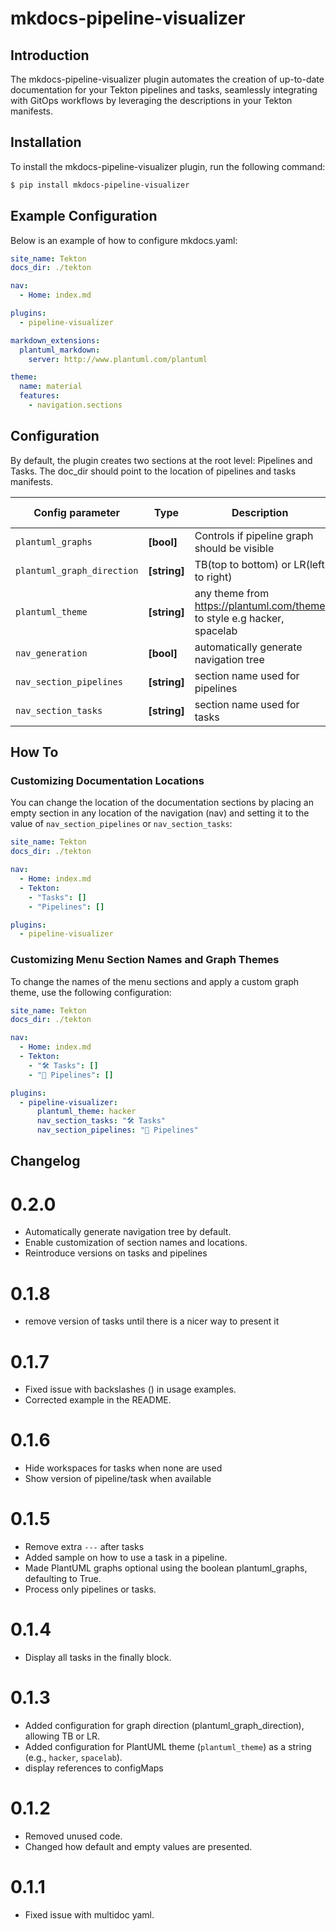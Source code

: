 # mkdocs-pipeline-visualizer

## Introduction

The mkdocs-pipeline-visualizer plugin automates the creation of up-to-date documentation for your Tekton pipelines and tasks, seamlessly integrating with GitOps workflows by leveraging the descriptions in your Tekton manifests.

## Installation

To install the mkdocs-pipeline-visualizer plugin, run the following command:

```bash
$ pip install mkdocs-pipeline-visualizer
```

## Example Configuration

Below is an example of how to configure mkdocs.yaml:

```yaml
site_name: Tekton
docs_dir: ./tekton

nav:
  - Home: index.md

plugins:
  - pipeline-visualizer

markdown_extensions:
  plantuml_markdown:
    server: http://www.plantuml.com/plantuml

theme:
  name: material
  features:
    - navigation.sections
```

## Configuration

By default, the plugin creates two sections at the root level: Pipelines and Tasks. The doc_dir should point to the location of pipelines and tasks manifests.

| Config parameter | Type | Description | Default | Implemented in |
| ---------------- | ---- | ----------- | ------- | -------------- |
| `plantuml_graphs`| **[bool]** | Controls if pipeline graph should be visible | `True` | 0.1.5 |
| `plantuml_graph_direction` | **[string]** | TB(top to bottom) or LR(left to right) | `TB` | 0.1.3 |
| `plantuml_theme` | **[string]** | any theme from https://plantuml.com/theme to style e.g hacker, spacelab | `_none_` | 0.1.3 |
| `nav_generation` | **[bool]** | automatically generate navigation tree | `True` | 0.2.0 |
| `nav_section_pipelines` | **[string]** | section name used for pipelines | `Pipelines` | 0.2.0 |
| `nav_section_tasks` | **[string]** | section name used for tasks | `Tasks` | 0.2.0 |

## How To

### Customizing Documentation Locations

You can change the location of the documentation sections by placing an empty section in any location of the navigation (nav) and setting it to the value of `nav_section_pipelines` or `nav_section_tasks`:

```yaml
site_name: Tekton
docs_dir: ./tekton

nav:
  - Home: index.md
  - Tekton:
    - "Tasks": []
    - "Pipelines": []

plugins:
  - pipeline-visualizer
```

### Customizing Menu Section Names and Graph Themes

To change the names of the menu sections and apply a custom graph theme, use the following configuration:

```yaml
site_name: Tekton
docs_dir: ./tekton

nav:
  - Home: index.md  
  - Tekton:
    - "🛠️ Tasks": []
    - "🚀 Pipelines": []

plugins:
  - pipeline-visualizer:
      plantuml_theme: hacker
      nav_section_tasks: "🛠️ Tasks"
      nav_section_pipelines: "🚀 Pipelines"
```

## Changelog

# 0.2.0
* Automatically generate navigation tree by default.
* Enable customization of section names and locations.
* Reintroduce versions on tasks and pipelines

# 0.1.8
* remove version of tasks until there is a nicer way to present it

# 0.1.7
* Fixed issue with backslashes (\) in usage examples.
* Corrected example in the README.

# 0.1.6
* Hide workspaces for tasks when none are used
* Show version of pipeline/task when available 

# 0.1.5
* Remove extra `---` after tasks
* Added sample on how to use a task in a pipeline.
* Made PlantUML graphs optional using the boolean plantuml_graphs, defaulting to True.
* Process only pipelines or tasks.

# 0.1.4
* Display all tasks in the finally block.

# 0.1.3
* Added configuration for graph direction (plantuml_graph_direction), allowing TB or LR.
* Added configuration for PlantUML theme (`plantuml_theme`) as a string (e.g., `hacker`, `spacelab`).
* display references to configMaps

# 0.1.2
* Removed unused code.
* Changed how default and empty values are presented.

# 0.1.1
* Fixed issue with multidoc yaml.
